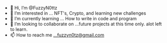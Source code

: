 - 👋 Hi, I’m @FuzzyN0ttz
- 👀 I’m interested in ... NFT's, Crypto, and learning new challenges 
- 🌱 I’m currently learning ... How to write in code and program
- 💞️ I’m looking to collaborate on ...future projects at this time only. alot left to learn.
- 📫 How to reach me ...fuzzyn0tz@gmail.com

<!---
FuzzyN0ttz/FuzzyN0ttz is a ✨ special ✨ repository because its `README.md` (this file) appears on your GitHub profile.
You can click the Preview link to take a look at your changes.
--->
